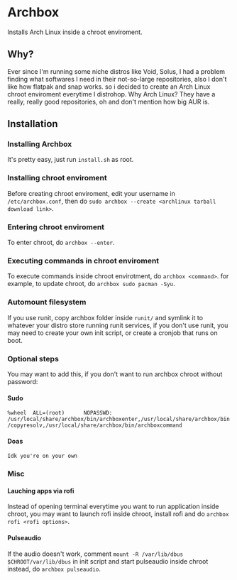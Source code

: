 # Archbox
Installs Arch Linux inside a chroot enviroment.
## Why?
Ever since I'm running some niche distros like Void, Solus, I had a problem finding what softwares I need in their not-so-large repositories, also I don't like how flatpak and snap works. so i decided to create an Arch Linux chroot enviroment everytime I distrohop. Why Arch Linux? They have a really, really good repositories, oh and don't mention how big AUR is.
## Installation
### Installing Archbox
It's pretty easy, just run ```install.sh``` as root.
### Installing chroot enviroment
Before creating chroot enviroment, edit your username in ```/etc/archbox.conf```, then do ```sudo archbox --create <archlinux tarball download link>```.
### Entering chroot enviroment
To enter chroot, do ```archbox --enter```.
### Executing commands in chroot enviroment
To execute commands inside chroot envirotment, do ```archbox <command>```.
for example, to update chroot, do ```archbox sudo pacman -Syu```.
### Automount filesystem
If you use runit, copy archbox folder inside ```runit/``` and symlink it to whatever your distro store running runit services, if you don't use runit, you may need to create your own init script, or create a cronjob that runs on boot.
### Optional steps
You may want to add this, if you don't want to run archbox chroot without password:
#### Sudo
```%wheel  ALL=(root)      NOPASSWD: /usr/local/share/archbox/bin/archboxenter,/usr/local/share/archbox/bin/copyresolv,/usr/local/share/archbox/bin/archboxcommand```
#### Doas
```Idk you're on your own```
### Misc
#### Lauching apps via rofi
Instead of opening terminal everytime you want to run application inside chroot, you may want to launch rofi inside chroot, install rofi and do ```archbox rofi <rofi options>```.
#### Pulseaudio
If the audio doesn't work, comment ```mount -R /var/lib/dbus $CHROOT/var/lib/dbus``` in init script and start pulseaudio inside chroot instead, do ```archbox pulseaudio```.
